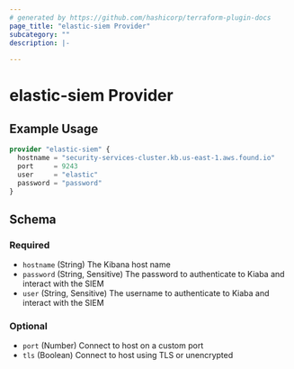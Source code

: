 ```yaml
---
# generated by https://github.com/hashicorp/terraform-plugin-docs
page_title: "elastic-siem Provider"
subcategory: ""
description: |-
  
---
```


# elastic-siem Provider



## Example Usage

```terraform
provider "elastic-siem" {
  hostname = "security-services-cluster.kb.us-east-1.aws.found.io"
  port     = 9243
  user     = "elastic"
  password = "password"
}
```

<!-- schema generated by tfplugindocs -->
## Schema

### Required

- `hostname` (String) The Kibana host name
- `password` (String, Sensitive) The password to authenticate to Kiaba and interact with the SIEM
- `user` (String, Sensitive) The username to authenticate to Kiaba and interact with the SIEM

### Optional

- `port` (Number) Connect to host on a custom port
- `tls` (Boolean) Connect to host using TLS or unencrypted
